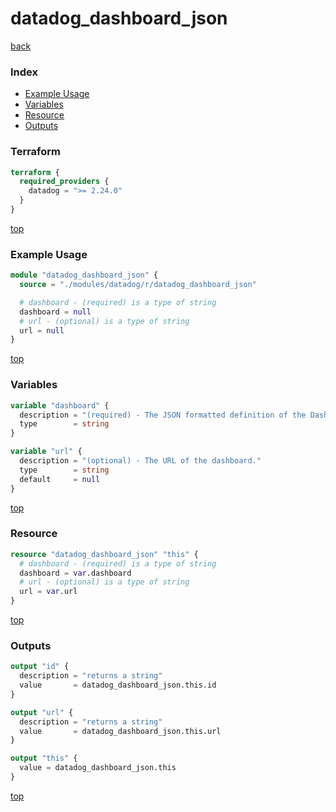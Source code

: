 # datadog_dashboard_json

[back](../datadog.md)

### Index

- [Example Usage](#example-usage)
- [Variables](#variables)
- [Resource](#resource)
- [Outputs](#outputs)

### Terraform

```terraform
terraform {
  required_providers {
    datadog = ">= 2.24.0"
  }
}
```

[top](#index)

### Example Usage

```terraform
module "datadog_dashboard_json" {
  source = "./modules/datadog/r/datadog_dashboard_json"

  # dashboard - (required) is a type of string
  dashboard = null
  # url - (optional) is a type of string
  url = null
}
```

[top](#index)

### Variables

```terraform
variable "dashboard" {
  description = "(required) - The JSON formatted definition of the Dashboard."
  type        = string
}

variable "url" {
  description = "(optional) - The URL of the dashboard."
  type        = string
  default     = null
}
```

[top](#index)

### Resource

```terraform
resource "datadog_dashboard_json" "this" {
  # dashboard - (required) is a type of string
  dashboard = var.dashboard
  # url - (optional) is a type of string
  url = var.url
}
```

[top](#index)

### Outputs

```terraform
output "id" {
  description = "returns a string"
  value       = datadog_dashboard_json.this.id
}

output "url" {
  description = "returns a string"
  value       = datadog_dashboard_json.this.url
}

output "this" {
  value = datadog_dashboard_json.this
}
```

[top](#index)